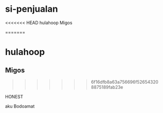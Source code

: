 # si-penjualan

<<<<<<< HEAD
hulahoop
Migos


=======
# hulahoop
## Migos
>>>>>>> 6f16dfb8a63a756696f526543208875189fab23e

HONEST

aku Bodoamat